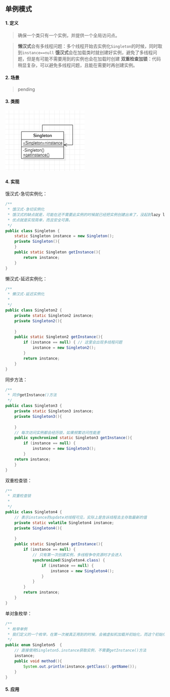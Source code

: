 ## 单例模式

#### 1. 定义

> 确保一个类只有一个实例，并提供一个全局访问点。

> **懒汉式**会有多线程问题：多个线程开始去实例化`Singleton`的时候，同时取到`instance==null`
> **饿汉式**会在加载类时就创建好实例，避免了多线程问题，但是有可能不需要用到的实例也会在加载时创建
> **双重检查加锁**：代码稍显复杂，可以避免多线程问题，且能在需要时再创建实例。

#### 2. 场景

> pending

#### 3. 类图

![](./class-diagram/singleton-class-diagram.png)

#### 4. 实现

饿汉式-急切实例化：

```java
/**
 * 饿汉式-急切实例化
 * 饿汉式的缺点就是，可能在还不需要此实例的时候就已经把实例创建出来了，没起到lazy loading的效果。
 * 优点就是实现简单，而且安全可靠。
 */
public class Singleton {
    static Singleton instance = new Singleton();
    private Singleton(){
    }
    public static Singleton getInstance(){
        return instance;
    }
}
```

懒汉式-延迟实例化：

```java
/**
 * 懒汉式-延迟实例化
 *
 */
public class Singleton2 {
    private static Singleton2 instance;
    private Singleton2(){

    }
    public static Singleton2 getInstance(){
        if (instance == null) { // 这里会出现多线程问题
            instance = new Singleton2();
        }
        return instance;
    }
}
```

同步方法：

```java
/**
 * 同步getInstance()方法
 */
public class Singleton3 {
    private static Singleton3 instance;
    private Singleton3(){

    }
    // 每次访问实例都会经历锁，如果频繁访问性能差
    public synchronized static Singleton3 getInstance(){
        if (instance == null) {
            instance = new Singleton3();
        }
    return instance;
    }
}
```

双重检查锁：

```java
/**
 * 双重检查锁
 *
 */
public class Singleton4 {
    // 表示instance的update对线程可见，实际上是告诉线程去主存取最新的值
    private static volatile Singleton4 instance;
    private Singleton4(){

    }
    public static Singleton4 getInstance(){
        if (instance == null) {
            // 只有第一次创建实例，多线程争夺资源时才会进入
            synchronized(Singleton4.class) {
                if (instance == null) {
                    instance = new Singleton4();
                }
            }
        }
        return instance;
    }
}
```

单对象枚举：

```java
/**
 * 枚举单例
 * 我们定义的一个枚举，在第一次被真正用到的时候，会被虚拟机加载并初始化，而这个初始化过程是线程安全的。
 */
public enum Singleton5  {
    // 直接使用Singleton5.instance获取实例，不需要getInstance()方法
    instance;
    public void method(){
        System.out.println(instance.getClass().getName());
    }
}
```

#### 5. 应用

> 


